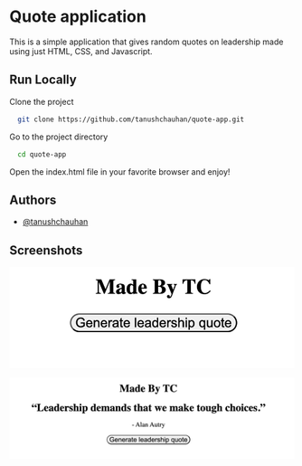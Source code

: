 # Quote application

This is a simple application that gives random quotes on leadership made using just HTML, CSS, and Javascript.

## Run Locally

Clone the project

```bash
  git clone https://github.com/tanushchauhan/quote-app.git
```

Go to the project directory

```bash
  cd quote-app
```

Open the index.html file in your favorite browser and enjoy!

## Authors

- [@tanushchauhan](https://github.com/tanushchauhan/)

## Screenshots

![App Screenshot](https://raw.githubusercontent.com/tanushchauhan/quote-app/main/screenshots/1.png)

![App Screenshot](https://raw.githubusercontent.com/tanushchauhan/quote-app/main/screenshots/2.png)
